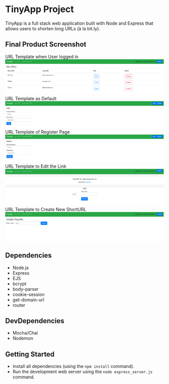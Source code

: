 # TinyApp Project

TinyApp is a full stack web application built with Node and Express that allows users to shorten long URLs (à la bit.ly).

## Final Product Screenshot
URL Template when User logged in
![alt tag](docs/urls.png)
URL Template as Default
![alt tag](/docs/login.png)
URL Template of Register Page
![alt tag](/docs/register.png)
URL Template to Edit the Link
![alt tag](/docs/edit.png)
URL Template to Create New ShortURL
![alt tag](/docs/new.png)

## Dependencies

- Node.js
- Express
- EJS
- bcrypt
- body-parser
- cookie-session
- get-domain-url
- router


## DevDependencies

- Mocha/Chai
- Nodemon

## Getting Started

- Install all dependencies (using the `npm install` command).
- Run the development web server using the `node express_server.js` command.
